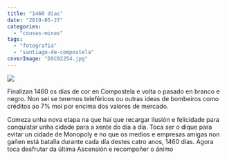 ```yaml
---
title: "1460 días"
date: "2019-05-27"
categories: 
  - "cousas-minas"
tags: 
  - "fotografia"
  - "santiago-de-compostela"
coverImage: "DSC02254.jpg"
---
```


![](images/DSC02254-1024x768.jpg)

Finalizan 1460 os días de cor en Compostela e volta o pasado en branco e negro. Non sei se teremos teleféricos ou outras ideas de bombeiros como créditos ao 7% moi por encima dos valores de mercado.

Comeza unha nova etapa na que hai que recargar ilusión e felicidade para conquistar unha cidade para a xente do día a día. Toca ser o dique para evitar un cidade de Monopoly e no que os medios e empresas amigas non gañen está batalla durante cada día destes catro anos, 1460 días. Agora toca desfrutar da última Ascensión e recompoñer o ánimo

